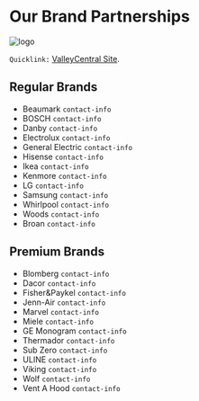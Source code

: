 # Our Brand Partnerships

![logo](/img/small-banner.jpg)

`Quicklink:` [ValleyCentral Site](https://harrys48.sg-host.com/).

## Regular Brands

* Beaumark `contact-info`
* BOSCH `contact-info`
* Danby `contact-info`
* Electrolux `contact-info`
* General Electric `contact-info`
* Hisense `contact-info`
* Ikea `contact-info`
* Kenmore `contact-info`
* LG `contact-info`
* Samsung `contact-info`
* Whirlpool `contact-info`
* Woods `contact-info`
* Broan `contact-info`

## Premium Brands

* Blomberg `contact-info`
* Dacor `contact-info`
* Fisher&Paykel `contact-info`
* Jenn-Air `contact-info`
* Marvel `contact-info`
* Miele `contact-info`
* GE Monogram `contact-info`
* Thermador `contact-info`
* Sub Zero `contact-info`
* ULINE `contact-info`
* Viking `contact-info`
* Wolf `contact-info`
* Vent A Hood `contact-info`